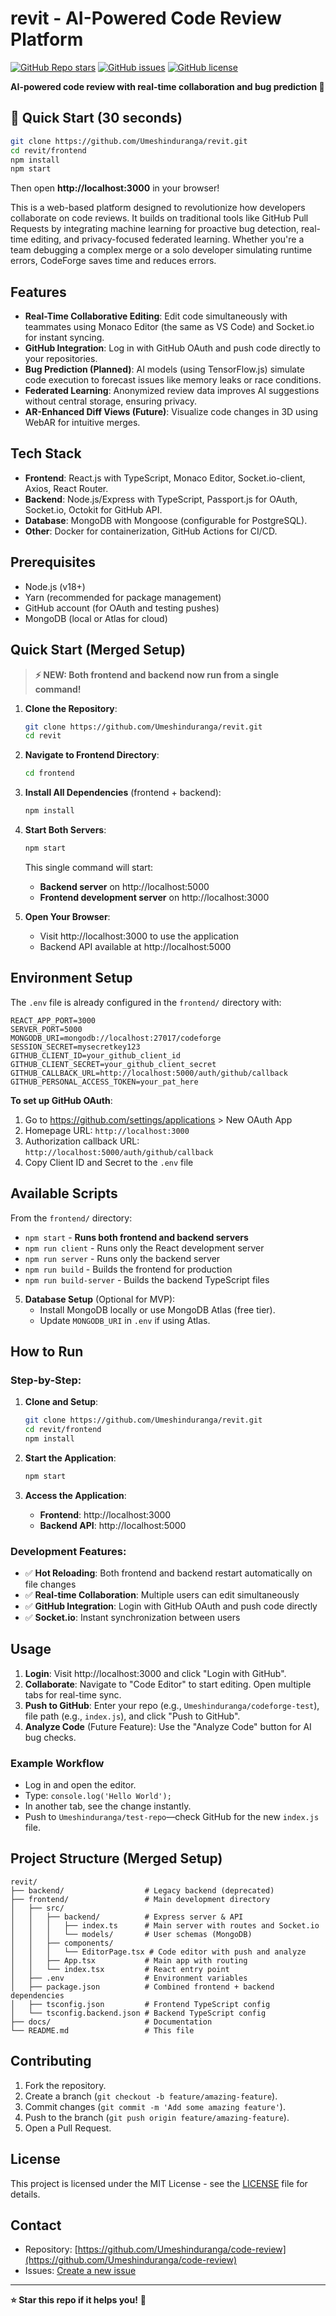 # revit - AI-Powered Code Review Platform

[![GitHub Repo stars](https://img.shields.io/github/stars/Umeshinduranga/code-review?style=social)](https://github.com/Umeshinduranga/code-review)
[![GitHub issues](https://img.shields.io/github/issues/Umeshinduranga/code-review)](https://github.com/Umeshinduranga/code-review/issues)
[![GitHub license](https://img.shields.io/github/license/Umeshinduranga/code-review)](https://github.com/Umeshinduranga/code-review/blob/main/LICENSE)

**AI-powered code review with real-time collaboration and bug prediction 📌**

## 🚀 Quick Start (30 seconds)

```bash
git clone https://github.com/Umeshinduranga/revit.git
cd revit/frontend
npm install
npm start
```

Then open **http://localhost:3000** in your browser!

This is a web-based platform designed to revolutionize how developers collaborate on code reviews. It builds on traditional tools like GitHub Pull Requests by integrating machine learning for proactive bug detection, real-time editing, and privacy-focused federated learning. Whether you're a team debugging a complex merge or a solo developer simulating runtime errors, CodeForge saves time and reduces errors.

## Features
- **Real-Time Collaborative Editing**: Edit code simultaneously with teammates using Monaco Editor (the same as VS Code) and Socket.io for instant syncing.
- **GitHub Integration**: Log in with GitHub OAuth and push code directly to your repositories.
- **Bug Prediction (Planned)**: AI models (using TensorFlow.js) simulate code execution to forecast issues like memory leaks or race conditions.
- **Federated Learning**: Anonymized review data improves AI suggestions without central storage, ensuring privacy.
- **AR-Enhanced Diff Views (Future)**: Visualize code changes in 3D using WebAR for intuitive merges.

## Tech Stack
- **Frontend**: React.js with TypeScript, Monaco Editor, Socket.io-client, Axios, React Router.
- **Backend**: Node.js/Express with TypeScript, Passport.js for OAuth, Socket.io, Octokit for GitHub API.
- **Database**: MongoDB with Mongoose (configurable for PostgreSQL).
- **Other**: Docker for containerization, GitHub Actions for CI/CD.

## Prerequisites
- Node.js (v18+)
- Yarn (recommended for package management)
- GitHub account (for OAuth and testing pushes)
- MongoDB (local or Atlas for cloud)

## Quick Start (Merged Setup)

> **⚡ NEW: Both frontend and backend now run from a single command!**

1. **Clone the Repository**:
   ```bash
   git clone https://github.com/Umeshinduranga/revit.git
   cd revit
   ```

2. **Navigate to Frontend Directory**:
   ```bash
   cd frontend
   ```

3. **Install All Dependencies** (frontend + backend):
   ```bash
   npm install
   ```

4. **Start Both Servers**:
   ```bash
   npm start
   ```
   This single command will start:
   - **Backend server** on http://localhost:5000
   - **Frontend development server** on http://localhost:3000

5. **Open Your Browser**:
   - Visit http://localhost:3000 to use the application
   - Backend API available at http://localhost:5000

## Environment Setup

The `.env` file is already configured in the `frontend/` directory with:
```env
REACT_APP_PORT=3000
SERVER_PORT=5000
MONGODB_URI=mongodb://localhost:27017/codeforge
SESSION_SECRET=mysecretkey123
GITHUB_CLIENT_ID=your_github_client_id
GITHUB_CLIENT_SECRET=your_github_client_secret
GITHUB_CALLBACK_URL=http://localhost:5000/auth/github/callback
GITHUB_PERSONAL_ACCESS_TOKEN=your_pat_here
```

**To set up GitHub OAuth**:
1. Go to https://github.com/settings/applications > New OAuth App
2. Homepage URL: `http://localhost:3000`
3. Authorization callback URL: `http://localhost:5000/auth/github/callback`
4. Copy Client ID and Secret to the `.env` file

## Available Scripts

From the `frontend/` directory:

- `npm start` - **Runs both frontend and backend servers**
- `npm run client` - Runs only the React development server
- `npm run server` - Runs only the backend server
- `npm run build` - Builds the frontend for production
- `npm run build-server` - Builds the backend TypeScript files

5. **Database Setup** (Optional for MVP):
   - Install MongoDB locally or use MongoDB Atlas (free tier).
   - Update `MONGODB_URI` in `.env` if using Atlas.

## How to Run

### Step-by-Step:

1. **Clone and Setup**:
   ```bash
   git clone https://github.com/Umeshinduranga/revit.git
   cd revit/frontend
   npm install
   ```

2. **Start the Application**:
   ```bash
   npm start
   ```

3. **Access the Application**:
   - **Frontend**: http://localhost:3000
   - **Backend API**: http://localhost:5000

### Development Features:
- ✅ **Hot Reloading**: Both frontend and backend restart automatically on file changes
- ✅ **Real-time Collaboration**: Multiple users can edit simultaneously
- ✅ **GitHub Integration**: Login with GitHub OAuth and push code directly
- ✅ **Socket.io**: Instant synchronization between users

## Usage
1. **Login**: Visit http://localhost:3000 and click "Login with GitHub".
2. **Collaborate**: Navigate to "Code Editor" to start editing. Open multiple tabs for real-time sync.
3. **Push to GitHub**: Enter your repo (e.g., `Umeshinduranga/codeforge-test`), file path (e.g., `index.js`), and click "Push to GitHub".
4. **Analyze Code** (Future Feature): Use the "Analyze Code" button for AI bug checks.

### Example Workflow
- Log in and open the editor.
- Type: `console.log('Hello World');`
- In another tab, see the change instantly.
- Push to `Umeshinduranga/test-repo`—check GitHub for the new `index.js` file.

## Project Structure (Merged Setup)
```
revit/
├── backend/                  # Legacy backend (deprecated)
├── frontend/                 # Main development directory
│   ├── src/
│   │   ├── backend/          # Express server & API
│   │   │   ├── index.ts      # Main server with routes and Socket.io
│   │   │   └── models/       # User schemas (MongoDB)
│   │   ├── components/
│   │   │   └── EditorPage.tsx # Code editor with push and analyze
│   │   ├── App.tsx           # Main app with routing
│   │   └── index.tsx         # React entry point
│   ├── .env                  # Environment variables
│   ├── package.json          # Combined frontend + backend dependencies
│   ├── tsconfig.json         # Frontend TypeScript config
│   └── tsconfig.backend.json # Backend TypeScript config
├── docs/                     # Documentation
└── README.md                 # This file
```

## Contributing
1. Fork the repository.
2. Create a branch (`git checkout -b feature/amazing-feature`).
3. Commit changes (`git commit -m 'Add some amazing feature'`).
4. Push to the branch (`git push origin feature/amazing-feature`).
5. Open a Pull Request.

## License
This project is licensed under the MIT License - see the [LICENSE](LICENSE) file for details.

## Contact
- Repository: [https://github.com/Umeshinduranga/code-review](https://github.com/Umeshinduranga/code-review)
- Issues: [Create a new issue](https://github.com/Umeshinduranga/code-review/issues/new)

---

**⭐ Star this repo if it helps you!** 🚀
